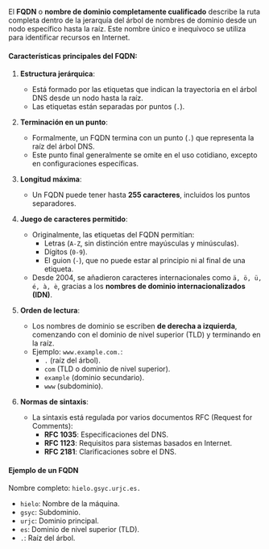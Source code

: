 El **FQDN** o **nombre de dominio completamente cualificado** describe la ruta completa dentro de la jerarquía del árbol de nombres de dominio desde un nodo específico hasta la raíz. Este nombre único e inequívoco se utiliza para identificar recursos en Internet.

#### Características principales del FQDN:

1. **Estructura jerárquica**:
    
    - Está formado por las etiquetas que indican la trayectoria en el árbol DNS desde un nodo hasta la raíz.
    - Las etiquetas están separadas por puntos (`.`).
2. **Terminación en un punto**:
    
    - Formalmente, un FQDN termina con un punto (`.`) que representa la raíz del árbol DNS.
    - Este punto final generalmente se omite en el uso cotidiano, excepto en configuraciones específicas.
3. **Longitud máxima**:
    
    - Un FQDN puede tener hasta **255 caracteres**, incluidos los puntos separadores.
4. **Juego de caracteres permitido**:
    
    - Originalmente, las etiquetas del FQDN permitían:
        - Letras (`A-Z`, sin distinción entre mayúsculas y minúsculas).
        - Dígitos (`0-9`).
        - El guion (`-`), que no puede estar al principio ni al final de una etiqueta.
    - Desde 2004, se añadieron caracteres internacionales como `ä, ö, ü, é, à, è`, gracias a los **nombres de dominio internacionalizados (IDN)**.
5. **Orden de lectura**:
    
    - Los nombres de dominio se escriben **de derecha a izquierda**, comenzando con el dominio de nivel superior (TLD) y terminando en la raíz.
    - Ejemplo: `www.example.com.`:
        - `.` (raíz del árbol).
        - `com` (TLD o dominio de nivel superior).
        - `example` (dominio secundario).
        - `www` (subdominio).
6. **Normas de sintaxis**:
    
    - La sintaxis está regulada por varios documentos RFC (Request for Comments):
        - **RFC 1035**: Especificaciones del DNS.
        - **RFC 1123**: Requisitos para sistemas basados en Internet.
        - **RFC 2181**: Clarificaciones sobre el DNS.

#### Ejemplo de un FQDN

Nombre completo: `hielo.gsyc.urjc.es.`

- `hielo`: Nombre de la máquina.
- `gsyc`: Subdominio.
- `urjc`: Dominio principal.
- `es`: Dominio de nivel superior (TLD).
- `.`: Raíz del árbol.